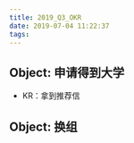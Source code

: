 ```yaml
---
title: 2019_Q3_OKR
date: 2019-07-04 11:22:37
tags:
---
```


## Object: 申请得到大学
* KR：拿到推荐信

## Object: 换组
